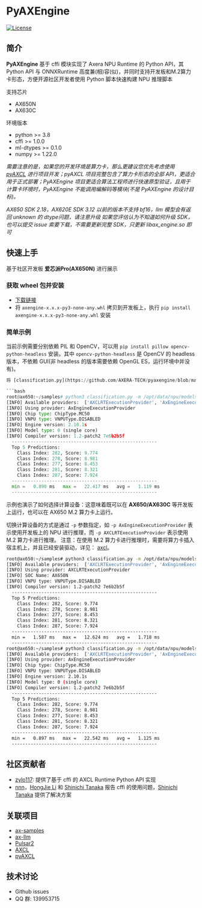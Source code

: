 # PyAXEngine

[![License](https://img.shields.io/badge/license-BSD--3--Clause-blue.svg)](https://raw.githubusercontent.com/AXERA-TECH/pyaxengine/main/LICENSE)

## 简介

**PyAXEngine** 基于 cffi 模块实现了 Axera NPU Runtime 的 Python API，其 Python API 与 ONNXRuntime 高度兼(相)容(似)，并同时支持开发板和M.2算力卡形态，方便开源社区开发者使用
Python 脚本快速构建 NPU 推理脚本

支持芯片

- AX650N
- AX630C

环境版本

- python >= 3.8
- cffi >= 1.0.0
- ml-dtypes >= 0.1.0
- numpy >= 1.22.0

*需要注意的是，如果您的开发环境是算力卡，那么更建议您优先考虑使用 [pyAXCL](https://github.com/AXERA-TECH/pyaxcl) 进行项目开发；pyAXCL 项目完整包含了算力卡形态的全部 API，更适合用于正式部署；PyAXEngine 项目更适合算法工程师进行快速原型验证，且用于计算卡环境时，PyAXEngine 不能调用编解码等模块(不是 PyAXEngine 的设计目标)。*

*AX650 SDK 2.18，AX620E SDK 3.12 以前的版本不支持 bf16，llm 模型会有返回 unknown 的 dtype问题，请注意升级*
*如果您评估认为不知道如何升级 SDK，也可以提交 issue 索要下载，不需要更新完整 SDK，只更新 libax_engine.so 即可*

## 快速上手

基于社区开发板 **爱芯派Pro(AX650N)** 进行展示

### 获取 wheel 包并安装

- [下载链接](https://github.com/AXERA-TECH/pyaxengine/releases/latest)
- 将 `axengine-x.x.x-py3-none-any.whl` 拷贝到开发板上，执行 `pip install axengine-x.x.x-py3-none-any.whl` 安装

### 简单示例

当前示例需要分别依赖 PIL 和 OpenCV，可以用 `pip install pillow opencv-python-headless` 安装。其中 `opencv-python-headless` 是 OpenCV 的 headless 版本，不依赖 GUI(非 headless 的版本需要依赖 OpenGL ES，运行环境中并没有)。

```python
将 [classification.py](https://github.com/AXERA-TECH/pyaxengine/blob/main/examples/classification.py) 拷贝到开发板上并执行。

```bash
root@ax650:~/samples# python3 classification.py -m /opt/data/npu/models/mobilenetv2.axmodel -i /opt/data/npu/images/cat.jpg
[INFO] Available providers:  ['AXCLRTExecutionProvider', 'AxEngineExecutionProvider']
[INFO] Using provider: AxEngineExecutionProvider
[INFO] Chip type: ChipType.MC50
[INFO] VNPU type: VNPUType.DISABLED
[INFO] Engine version: 2.10.1s
[INFO] Model type: 0 (single core)
[INFO] Compiler version: 1.2-patch2 7e6b2b5f
  ------------------------------------------------------
  Top 5 Predictions:
    Class Index: 282, Score: 9.774
    Class Index: 278, Score: 8.981
    Class Index: 277, Score: 8.453
    Class Index: 281, Score: 8.321
    Class Index: 287, Score: 7.924
  ------------------------------------------------------
  min =   0.890 ms   max =   22.417 ms   avg =   1.119 ms
  ------------------------------------------------------
```

示例也演示了如何选择计算设备：这意味着既可以在 **AX650/AX630C** 等开发板上运行，也可以在 AX650 M.2 算力卡上运行。

切换计算设备的方式是通过 `-p` 参数指定，如 `-p AxEngineExecutionProvider` 表示使用开发板上的 NPU 进行推理，而 `-p AXCLRTExecutionProvider` 表示使用 M.2 算力卡进行推理。
注意：在使用 M.2 算力卡进行推理时，需要将算力卡插入宿主机上，并且已经安装驱动，详见： [axcl](https://axcl-docs.readthedocs.io/zh-cn/latest/)。

```bash
root@ax650:~/samples# python3 classification.py -m /opt/data/npu/models/mobilenetv2.axmodel -i /opt/data/npu/images/cat.jpg -p AXCLRTExecutionProvider
[INFO] Available providers:  ['AXCLRTExecutionProvider', 'AxEngineExecutionProvider']
[INFO] Using provider: AXCLRTExecutionProvider
[INFO] SOC Name: AX650N
[INFO] VNPU type: VNPUType.DISABLED
[INFO] Compiler version: 1.2-patch2 7e6b2b5f
  ------------------------------------------------------
  Top 5 Predictions:
    Class Index: 282, Score: 9.774
    Class Index: 278, Score: 8.981
    Class Index: 277, Score: 8.453
    Class Index: 281, Score: 8.321
    Class Index: 287, Score: 7.924
  ------------------------------------------------------
  min =   1.587 ms   max =   12.624 ms   avg =   1.718 ms
  ------------------------------------------------------
root@ax650:~/samples# python3 classification.py -m /opt/data/npu/models/mobilenetv2.axmodel -i /opt/data/npu/images/cat.jpg -p AxEngineExecutionProvider
[INFO] Available providers:  ['AXCLRTExecutionProvider', 'AxEngineExecutionProvider']
[INFO] Using provider: AxEngineExecutionProvider
[INFO] Chip type: ChipType.MC50
[INFO] VNPU type: VNPUType.DISABLED
[INFO] Engine version: 2.10.1s
[INFO] Model type: 0 (single core)
[INFO] Compiler version: 1.2-patch2 7e6b2b5f
  ------------------------------------------------------
  Top 5 Predictions:
    Class Index: 282, Score: 9.774
    Class Index: 278, Score: 8.981
    Class Index: 277, Score: 8.453
    Class Index: 281, Score: 8.321
    Class Index: 287, Score: 7.924
  ------------------------------------------------------
  min =   0.897 ms   max =   22.542 ms   avg =   1.125 ms
  ------------------------------------------------------
```

## 社区贡献者

- [zylo117](https://github.com/zylo117): 提供了基于 cffi 的 AXCL Runtime Python API 实现
- [nnn](https://github.com/nnn112358)，[HongJie Li](https://github.com/techshoww) 和 [Shinichi Tanaka](https://github.com/s1tnk) 报告 cffi 的使用问题，[Shinichi Tanaka](https://github.com/s1tnk) 提供了解决方案


## 关联项目

- [ax-samples](https://github.com/AXERA-TECH/ax-samples)
- [ax-llm](https://github.com/AXERA-TECH/ax-llm)
- [Pulsar2](https://pulsar2-docs.readthedocs.io/zh-cn/latest/)
- [AXCL](https://axcl-docs.readthedocs.io/zh-cn/latest/)
- [pyAXCL](https://github.com/AXERA-TECH/pyaxcl)

## 技术讨论

- Github issues
- QQ 群: 139953715
